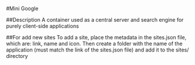 #Mini Google

##Description
A container used as a central server and search engine for purely client-side applications

##For add new sites
To add a site, place the metadata in the sites.json file, which are: link, name and icon.
Then create a folder with the name of the application (must match the link of the sites.json file)
and add it to the sites/ directory
